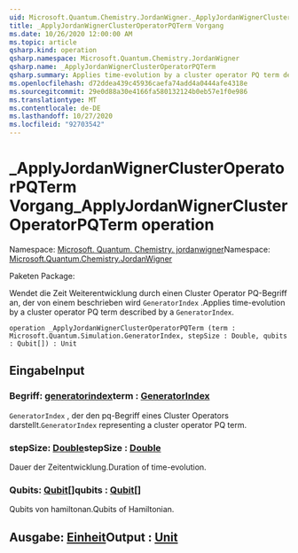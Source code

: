 ```yaml
---
uid: Microsoft.Quantum.Chemistry.JordanWigner._ApplyJordanWignerClusterOperatorPQTerm
title: _ApplyJordanWignerClusterOperatorPQTerm Vorgang
ms.date: 10/26/2020 12:00:00 AM
ms.topic: article
qsharp.kind: operation
qsharp.namespace: Microsoft.Quantum.Chemistry.JordanWigner
qsharp.name: _ApplyJordanWignerClusterOperatorPQTerm
qsharp.summary: Applies time-evolution by a cluster operator PQ term described by a `GeneratorIndex`.
ms.openlocfilehash: d72ddea439c45936caefa74add4a0444afe4318e
ms.sourcegitcommit: 29e0d88a30e4166fa580132124b0eb57e1f0e986
ms.translationtype: MT
ms.contentlocale: de-DE
ms.lasthandoff: 10/27/2020
ms.locfileid: "92703542"
---
```

# <a name="_applyjordanwignerclusteroperatorpqterm-operation"></a><span data-ttu-id="a6c45-102">_ApplyJordanWignerClusterOperatorPQTerm Vorgang</span><span class="sxs-lookup"><span data-stu-id="a6c45-102">_ApplyJordanWignerClusterOperatorPQTerm operation</span></span>

<span data-ttu-id="a6c45-103">Namespace: [Microsoft. Quantum. Chemistry. jordanwigner](xref:Microsoft.Quantum.Chemistry.JordanWigner)</span><span class="sxs-lookup"><span data-stu-id="a6c45-103">Namespace: [Microsoft.Quantum.Chemistry.JordanWigner](xref:Microsoft.Quantum.Chemistry.JordanWigner)</span></span>

<span data-ttu-id="a6c45-104">Paketen [](https://nuget.org/packages/)</span><span class="sxs-lookup"><span data-stu-id="a6c45-104">Package: [](https://nuget.org/packages/)</span></span>


<span data-ttu-id="a6c45-105">Wendet die Zeit Weiterentwicklung durch einen Cluster Operator PQ-Begriff an, der von einem beschrieben wird `GeneratorIndex` .</span><span class="sxs-lookup"><span data-stu-id="a6c45-105">Applies time-evolution by a cluster operator PQ term described by a `GeneratorIndex`.</span></span>

```qsharp
operation _ApplyJordanWignerClusterOperatorPQTerm (term : Microsoft.Quantum.Simulation.GeneratorIndex, stepSize : Double, qubits : Qubit[]) : Unit
```


## <a name="input"></a><span data-ttu-id="a6c45-106">Eingabe</span><span class="sxs-lookup"><span data-stu-id="a6c45-106">Input</span></span>

### <a name="term--generatorindex"></a><span data-ttu-id="a6c45-107">Begriff: [generatorindex](xref:Microsoft.Quantum.Simulation.GeneratorIndex)</span><span class="sxs-lookup"><span data-stu-id="a6c45-107">term : [GeneratorIndex](xref:Microsoft.Quantum.Simulation.GeneratorIndex)</span></span>

<span data-ttu-id="a6c45-108">`GeneratorIndex` , der den pq-Begriff eines Cluster Operators darstellt.</span><span class="sxs-lookup"><span data-stu-id="a6c45-108">`GeneratorIndex` representing a cluster operator PQ term.</span></span>


### <a name="stepsize--double"></a><span data-ttu-id="a6c45-109">stepSize: [Double](xref:microsoft.quantum.lang-ref.double)</span><span class="sxs-lookup"><span data-stu-id="a6c45-109">stepSize : [Double](xref:microsoft.quantum.lang-ref.double)</span></span>

<span data-ttu-id="a6c45-110">Dauer der Zeitentwicklung.</span><span class="sxs-lookup"><span data-stu-id="a6c45-110">Duration of time-evolution.</span></span>


### <a name="qubits--qubit"></a><span data-ttu-id="a6c45-111">Qubits: [Qubit](xref:microsoft.quantum.lang-ref.qubit)[]</span><span class="sxs-lookup"><span data-stu-id="a6c45-111">qubits : [Qubit](xref:microsoft.quantum.lang-ref.qubit)[]</span></span>

<span data-ttu-id="a6c45-112">Qubits von hamiltonan.</span><span class="sxs-lookup"><span data-stu-id="a6c45-112">Qubits of Hamiltonian.</span></span>



## <a name="output--unit"></a><span data-ttu-id="a6c45-113">Ausgabe: [Einheit](xref:microsoft.quantum.lang-ref.unit)</span><span class="sxs-lookup"><span data-stu-id="a6c45-113">Output : [Unit](xref:microsoft.quantum.lang-ref.unit)</span></span>

